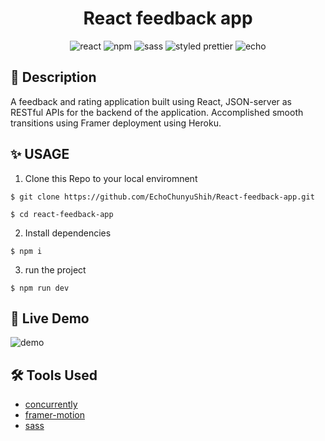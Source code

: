 <h1 align="center"> React feedback app
</h1>

<div align="center">
<img alt="react" src="https://img.shields.io/badge/React-000?&logo=react"/>  
  <img alt="npm" src="https://img.shields.io/badge/NPM-blue?logo=npm"/>
  <img alt="sass" src="https://img.shields.io/badge/SCSS-CC6699?&logo=Sass&logoColor=white">
<img alt="styled prettier" src="https://img.shields.io/badge/styled%20with-Prettier-yellow"/>
<img alt="echo" src="https://img.shields.io/badge/Made%20by-Echo-ff69b4"/>

</div>


## 📄 Description
A feedback and rating application built using React, JSON-server as RESTful APIs for the backend of the application.
Accomplished smooth transitions using Framer deployment using Heroku.

## ✨ USAGE

1. Clone this Repo to your local enviromnent

```
$ git clone https://github.com/EchoChunyuShih/React-feedback-app.git

$ cd react-feedback-app

```

2. Install dependencies

```
$ npm i
```

3. run the project

```
$ npm run dev
```

## 🥳 Live Demo

<img alt="demo" src="https://media.giphy.com/media/aO1o3Hz7gcmuUjXX1t/giphy.gif">

## 🛠 Tools Used

- [concurrently](https://www.npmjs.com/package/concurrently)
- [framer-motion](https://www.framer.com/motion/)
- [sass](https://www.npmjs.com/package/sass)

